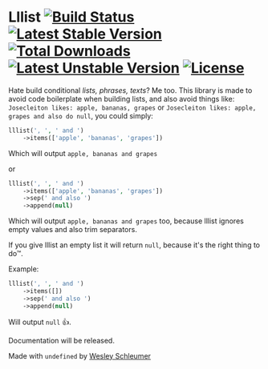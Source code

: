 # Lllist [![Build Status](https://img.shields.io/travis/lllist/lllist-php.svg)](https://travis-ci.org/lllist/lllist-php) [![Latest Stable Version](https://img.shields.io/packagist/v/lllist/lllist-php.svg)](https://packagist.org/packages/lllist/lllist-php) [![Total Downloads](https://img.shields.io/packagist/dt/lllist/lllist-php.svg)](https://packagist.org/packages/lllist/lllist-php) [![Latest Unstable Version](https://img.shields.io/packagist/vpre/lllist/lllist-php.svg)](https://packagist.org/packages/lllist/lllist-php) [![License](https://img.shields.io/github/license/lllist/lllist-php.svg)](https://github.com/lllist/lllist-php/blob/master/LICENSE)

Hate build conditional _lists, phrases, texts_? Me too. This library is made to avoid code boilerplate when building
lists, and also avoid things like: `Josecleiton likes: apple, bananas, grapes` 
or `Josecleiton likes: apple, grapes and also do null`, you could simply:

```php
lllist(', ', ' and ')
    ->items(['apple', 'bananas', 'grapes'])
```

Which will output `apple, bananas and grapes`

or

```php
lllist(', ', ' and ')
    ->items(['apple', 'bananas', 'grapes'])
    ->sep(' and also ')
    ->append(null)
```

Which will output `apple, bananas and grapes` too, because lllist ignores empty values and also trim separators.

If you give lllist an empty list it will return `null`, because it's the right thing to do™.

Example:

```php
lllist(', ', ' and ')
    ->items([])
    ->sep(' and also ')
    ->append(null)
```

Will output `null` :+1:.

Documentation will be released.


Made with `undefined` by [Wesley Schleumer](https://github.com/schleumer)
